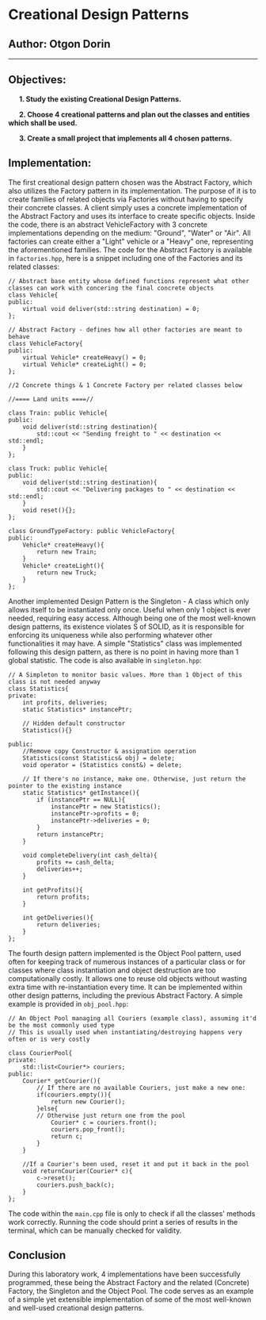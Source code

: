 # Creational Design Patterns
## Author: Otgon Dorin

----------
## Objectives:
&ensp; &ensp; __1. Study the existing Creational Design Patterns.__

&ensp; &ensp; __2. Choose 4 creational patterns and plan out the classes and entities which shall be used.__

&ensp; &ensp; __3. Create a small project that implements all 4 chosen patterns.__

## Implementation:
The first creational design pattern chosen was the Abstract Factory, which also utilizes the Factory pattern in its implementation. The purpose of it is to create families of related objects via Factories without having to specify their concrete classes. A client simply uses a concrete implementation of the Abstract Factory and uses its interface to create specific objects. Inside the code, there is an abstract VehicleFactory with 3 concrete implementations depending on the medium: "Ground", "Water" or "Air". All factories can create either a "Light" vehicle or a "Heavy" one, representing the aforementioned families. The code for the Abstract Factory is available in `factories.hpp`, here is a snippet including one of the Factories and its related classes:

```
// Abstract base entity whose defined functions represent what other classes can work with concering the final concrete objects
class Vehicle{
public:
	virtual void deliver(std::string destination) = 0;
};

// Abstract Factory - defines how all other factories are meant to behave
class VehicleFactory{
public:
	virtual Vehicle* createHeavy() = 0;
	virtual Vehicle* createLight() = 0;
};

//2 Concrete things & 1 Concrete Factory per related classes below

//==== Land units ====//

class Train: public Vehicle{
public:
	void deliver(std::string destination){
		std::cout << "Sending freight to " << destination << std::endl;
	}
};

class Truck: public Vehicle{
public:
	void deliver(std::string destination){
		std::cout << "Delivering packages to " << destination << std::endl;
	}
	void reset(){};
};

class GroundTypeFactory: public VehicleFactory{
public:
	Vehicle* createHeavy(){
		return new Train;
	}
	Vehicle* createLight(){
		return new Truck;
	}
};
```

Another implemented Design Pattern is the Singleton - A class which only allows itself to be instantiated only once. Useful when only 1 object is ever needed, requiring easy access. Although being one of the most well-known design patterns, its existence violates S of SOLID, as it is responsible for enforcing its uniqueness while also performing whatever other functionalities it may have. A simple "Statistics" class was implemented following this design pattern, as there is no point in having more than 1 global statistic. The code is also available in `singleton.hpp`:
```
// A Simpleton to monitor basic values. More than 1 Object of this class is not needed anyway
class Statistics{
private:
	int profits, deliveries;
	static Statistics* instancePtr;

	// Hidden default constructor
	Statistics(){}

public:
	//Remove copy Constructor & assignation operation
	Statistics(const Statistics& obj) = delete;
	void operator = (Statistics const&) = delete;

	// If there's no instance, make one. Otherwise, just return the pointer to the existing instance
	static Statistics* getInstance(){
		if (instancePtr == NULL){
			instancePtr = new Statistics();
			instancePtr->profits = 0;
			instancePtr->deliveries = 0;
		}
		return instancePtr;
	}

	void completeDelivery(int cash_delta){
		profits += cash_delta;
		deliveries++;
	}

	int getProfits(){
		return profits;
	}

	int getDeliveries(){
		return deliveries;
	}
};
```

The fourth design pattern implemented is the Object Pool pattern, used often for keeping track of numerous instances of a particular class or for classes where class instantiation and object destruction are too computationally costly. It allows one to reuse old objects without wasting extra time with re-instantiation every time. It can be implemented within other design patterns, including the previous Abstract Factory. A simple example is provided in `obj_pool.hpp`:

```
// An Object Pool managing all Couriers (example class), assuming it'd be the most commonly used type
// This is usually used when instantiating/destroying happens very often or is very costly

class CourierPool{
private:
	std::list<Courier*> couriers;
public:
	Courier* getCourier(){
		// If there are no available Couriers, just make a new one:
		if(couriers.empty()){
			return new Courier();
		}else{
		// Otherwise just return one from the pool
			Courier* c = couriers.front();
			couriers.pop_front();
			return c;
		}
	}

	//If a Courier's been used, reset it and put it back in the pool
	void returnCourier(Courier* c){
		c->reset();
		couriers.push_back(c);
	}
};
```

The code within the `main.cpp` file is only to check if all the classes' methods work correctly. Running the code should print a series of results in the terminal, which can be manually checked for validity.

## Conclusion
During this laboratory work, 4 implementations have been successfully programmed, these being the Abstract Factory and the related (Concrete) Factory, the Singleton and the Object Pool. The code serves as an example of a simple yet extensible implementation of some of the most well-known and well-used creational design patterns.
